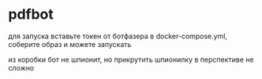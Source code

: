 ﻿# pdfbot

для запуска вставьте токен от ботфазера в docker-compose.yml, соберите образ и можете запускать

из коробки бот не шпионит, но прикрутить шпионилку в перспективе не сложно
